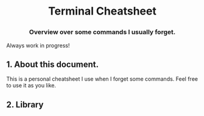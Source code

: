 # <p align="center">Terminal Cheatsheet</p>
### <p align="center">Overview over some commands I usually forget.</p>

Always work in progress!

## 1. About this document.
This is a personal cheatsheet I use when I forget some commands. Feel free to use it as you like.  

## 2. Library
